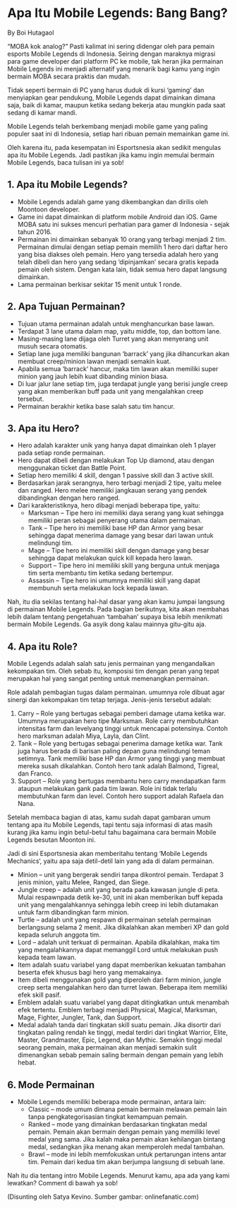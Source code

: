 # Apa Itu Mobile Legends: Bang Bang?
By Boi Hutagaol

“MOBA kok analog?” Pasti kalimat ini sering didengar oleh para pemain esports Mobile Legends di Indonesia. Seiring dengan maraknya migrasi para game developer dari platform PC ke mobile, tak heran jika permainan Mobile Legends ini menjadi alternatif yang menarik bagi kamu yang ingin bermain MOBA secara praktis dan mudah.

Tidak seperti bermain di PC yang harus duduk di kursi ‘gaming’ dan menyiapkan gear pendukung, Mobile Legends dapat dimainkan dimana saja, baik di kamar, maupun ketika sedang bekerja atau mungkin pada saat sedang di kamar mandi.

Mobile Legends telah berkembang menjadi mobile game yang paling populer saat ini di Indonesia, setiap hari ribuan pemain memainkan game ini.

Oleh karena itu, pada kesempatan ini Esportsnesia akan sedikit mengulas apa itu Mobile Legends. Jadi pastikan jika kamu ingin memulai bermain Mobile Legends, baca tulisan ini ya sob!

## 1. Apa itu Mobile Legends?
- Mobile Legends adalah game yang dikembangkan dan dirilis oleh Moontoon developer. 
- Game ini dapat dimainkan di platform mobile Android dan iOS. Game MOBA satu ini sukses mencuri perhatian para gamer di Indonesia - sejak tahun 2016.
- Permainan ini dimainkan sebanyak 10 orang yang terbagi menjadi 2 tim.
Permainan dimulai dengan setiap pemain memilih 1 hero dari daftar hero yang bisa diakses oleh pemain. Hero yang tersedia adalah hero yang telah dibeli dan hero yang sedang ‘dipinjamkan’ secara gratis kepada pemain oleh sistem. Dengan kata lain, tidak semua hero dapat langsung dimainkan.
- Lama permainan berkisar sekitar 15 menit untuk 1 ronde.

## 2. Apa Tujuan Permainan?
- Tujuan utama permainan adalah untuk menghancurkan base lawan.
- Terdapat 3 lane utama dalam map, yaitu middle, top, dan bottom lane.
- Masing-masing lane dijaga oleh Turret yang akan menyerang unit musuh secara otomatis.
- Setiap lane juga memiliki bangunan ‘barrack’ yang jika dihancurkan akan membuat creep/minion lawan menjadi semakin kuat.
- Apabila semua ‘barrack‘ hancur, maka tim lawan akan memiliki super minion yang jauh lebih kuat dibanding minion biasa.
- Di luar jalur lane setiap tim, juga terdapat jungle yang berisi jungle creep yang akan memberikan buff pada unit yang mengalahkan creep tersebut.
- Permainan berakhir ketika base salah satu tim hancur.

## 3. Apa itu Hero?
- Hero adalah karakter unik yang hanya dapat dimainkan oleh 1 player pada setiap ronde permainan.
- Hero dapat dibeli dengan melakukan Top Up diamond, atau dengan menggunakan ticket dan Battle Point.
- Setiap hero memiliki 4 skill, dengan 1 passive skill dan 3 active skill.
- Berdasarkan jarak serangnya, hero terbagi menjadi 2 tipe, yaitu melee dan ranged. Hero melee memiliki jangkauan serang yang pendek dibandingkan dengan hero ranged.
- Dari karakteristiknya, hero dibagi menjadi beberapa tipe, yaitu:
    - Marksman – Tipe hero ini memiliki daya serang yang kuat sehingga memiliki peran sebagai penyerang utama dalam permainan.
    - Tank – Tipe hero ini memiliki base HP dan Armor yang besar sehingga dapat menerima damage yang besar dari lawan untuk melindungi tim.
    - Mage – Tipe hero ini memiliki skill dengan damage yang besar sehingga dapat melakukan quick kill kepada hero lawan.
    - Support – Tipe hero ini memiliki skill yang berguna untuk menjaga tim serta membantu tim ketika sedang bertempur.
    - Assassin – Tipe hero ini umumnya memiliki skill yang dapat membunuh serta melakukan lock kepada lawan.

Nah, itu dia sekilas tentang hal-hal dasar yang akan kamu jumpai langsung di permainan Mobile Legends. Pada bagian berikutnya, kita akan membahas lebih dalam tentang pengetahuan ‘tambahan’ supaya bisa lebih menikmati bermain Mobile Legends. Ga asyik dong kalau mainnya gitu-gitu aja.

## 4. Apa itu Role?
Mobile Legends adalah salah satu jenis permainan yang mengandalkan kekompakan tim. Oleh sebab itu, komposisi tim dengan peran yang tepat merupakan hal yang sangat penting untuk memenangkan permainan.

Role adalah pembagian tugas dalam permainan. umumnya role dibuat agar sinergi dan kekompakan tim tetap terjaga. Jenis-jenis tersebut adalah:
1. Carry – Role yang bertugas sebagai pemberi damage utama ketika war. Umumnya merupakan hero tipe Marksman. Role carry membutuhkan intensitas farm dan levelyang tinggi untuk mencapai potensinya. Contoh hero marksman adalah Miya, Layla, dan Clint.
2. Tank – Role yang bertugas sebagai penerima damage ketika war. Tank juga harus berada di barisan paling depan guna melindungi teman setimnya. Tank memiliki base HP dan Armor yang tinggi yang membuat mereka susah dikalahkan. Contoh hero tank  adalah Balmond, Tigreal, dan Franco.
3. Support – Role yang bertugas membantu hero carry mendapatkan farm ataupun melakukan gank pada tim lawan. Role ini tidak terlalu membutuhkan farm dan level. Contoh hero support adalah Rafaela dan Nana.

Setelah membaca bagian di atas, kamu sudah dapat gambaran umum tentang apa itu Mobile Legends, tapi tentu saja informasi di atas masih kurang jika kamu ingin betul-betul tahu bagaimana cara bermain Mobile Legends besutan Moonton ini.

Jadi di sini Esportsnesia akan memberitahu tentang ‘Mobile Legends Mechanics‘, yaitu apa saja detil-detil lain yang ada di dalam permainan.

- Minion – unit yang bergerak sendiri tanpa dikontrol pemain. Terdapat 3 jenis minion, yaitu Melee, Ranged, dan Siege.
- Jungle creep – adalah unit yang berada pada kawasan jungle di peta. Mulai respawnpada detik ke-30, unit ini akan memberikan buff kepada unit yang mengalahkannya sehingga lebih creep ini lebih diutamakan untuk farm dibandingkan farm minion.
- Turtle – adalah unit yang respawn di permainan setelah permainan berlangsung selama 2 menit. Jika dikalahkan akan memberi XP dan gold kepada seluruh anggota tim.
- Lord – adalah unit terkuat di permainan. Apabila dikalahkan, maka tim yang mengalahkannya dapat memanggil Lord untuk melakukan push kepada team lawan.
- Item adalah suatu variabel yang dapat memberikan kekuatan tambahan beserta efek khusus bagi hero yang memakainya. 
- Item dibeli menggunakan gold yang diperoleh dari farm minion, jungle creep serta mengalahkan hero dan turret lawan. Beberapa item memiliki efek skill pasif.
- Emblem adalah suatu variabel yang dapat ditingkatkan untuk menambah efek tertentu. Emblem terbagi menjadi Physical, Magical, Marksman, Mage, Fighter, Jungler, Tank, dan Support.
- Medal adalah tanda dari tingkatan skill suatu pemain. Jika disortir dari tingkatan paling rendah ke tinggi, medal terdiri dari tingkat Warrior, Elite, Master, Grandmaster, Epic, Legend, dan Mythic. Semakin tinggi medal seorang pemain, maka permainan akan menjadi semakin sulit dimenangkan sebab pemain saling bermain dengan pemain yang lebih hebat.

## 6. Mode Permainan
- Mobile Legends memiliki beberapa mode permainan, antara lain:
    - Classic – mode umum dimana pemain bermain melawan pemain lain tanpa pengkategorisasian tingkat kemampuan pemain.
    - Ranked – mode yang dimainkan berdasarkan tingkatan medal pemain. Pemain akan bermain dengan pemain yang memiliki level medal yang sama. Jika kalah maka pemain akan kehilangan bintang medal, sedangkan jika menang akan memperoleh medal tambahan.
    - Brawl – mode ini lebih memfokuskan untuk pertarungan intens antar tim. Pemain dari kedua tim akan berjumpa langsung di sebuah lane.

Nah itu dia tentang intro Mobile Legends. Menurut kamu, apa ada yang kami lewatkan? Comment di bawah ya sob!

(Disunting oleh Satya Kevino. Sumber gambar: onlinefanatic.com)